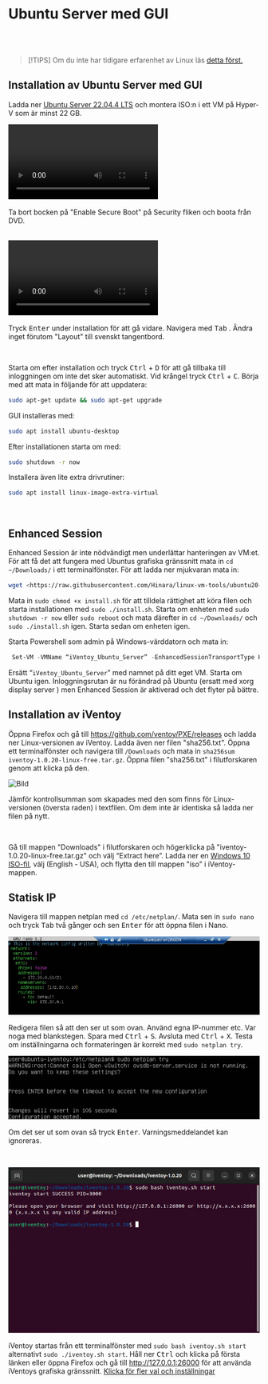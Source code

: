 # Ubuntu Server med GUI

</br>  

<!-- toc -->

</br>

> [!TIPS]
> Om du inte har tidigare erfarenhet av Linux läs [detta först.](./omlinux.md)  

## Installation av Ubuntu Server med GUI

Ladda ner [Ubuntu Server 22.04.4 LTS](https://ubuntu.com/download/server/thank-you?version=22.04.4&architecture=amd64&lts=true) och montera ISO:n i ett VM på
Hyper-V som är minst 22 GB.

<video src="./video/Edit_VM.mp4" controls></video>

Ta bort bocken på "Enable Secure Boot" på Security fliken och boota från DVD.  
</br>  

<video src="./video/ubuntu_install.mp4" controls></video>

Tryck <kbd>Enter</kbd> under installation för att gå vidare. Navigera med <kbd>Tab</kbd> . Ändra inget förutom "Layout" till svenskt tangentbord.  

</br>  

Starta om efter installation och tryck <kbd>Ctrl</kbd> + <kbd>D</kbd> för att gå tillbaka till inloggningen om inte det sker automatiskt.
Vid krångel tryck <kbd>Ctrl</kbd> + <kbd>C</kbd>. Börja med att mata in följande för att uppdatera:  

````bash  
sudo apt-get update && sudo apt-get upgrade
````  

GUI installeras med:  

````bash  
sudo apt install ubuntu-desktop
````  

Efter installationen starta om med:  

```bash  
sudo shutdown -r now
```  

Installera även lite extra drivrutiner:  

````bash  
sudo apt install linux-image-extra-virtual  
````  

</br>

## Enhanced Session

Enhanced Session är inte nödvändigt men underlättar hanteringen av VM:et. För att få det att fungera med Ubuntus grafiska
gränssnitt mata in `cd ~/Downloads/` i ett terminalfönster. För att ladda ner mjukvaran mata in:  

````bash
wget <https://raw.githubusercontent.com/Hinara/linux-vm-tools/ubuntu20-04/ubuntu/20.04/install.sh>
````

Mata in `sudo chmod +x install.sh` för att tilldela rättighet att köra filen och starta installationen med
`sudo ./install.sh`. Starta om enheten med `sudo shutdown -r now` eller `sudo reboot` och mata därefter in
`cd ~/Downloads/`  och `sudo ./install.sh` igen. Starta sedan om enheten igen.

Starta Powershell som admin på Windows-värddatorn och mata in:  

````powershell
 Set-VM -VMName “iVentoy_Ubuntu_Server” -EnhancedSessionTransportType HvSocket
````

Ersätt “`iVentoy_Ubuntu_Server`” med namnet på ditt eget VM. Starta om Ubuntu igen. Inloggningsrutan är nu förändrad på Ubuntu (ersatt med xorg display server ) men Enhanced Session är aktiverad och det flyter på bättre.

## Installation av iVentoy

Öppna Firefox och gå till <https://github.com/ventoy/PXE/releases>  och ladda ner Linux-versionen av iVentoy.
Ladda även ner filen "sha256.txt". Öppna ett terminalfönster och navigera till `/Downloads` och mata in
`sha256sum iventoy-1.0.20-linux-free.tar.gz`. Öppna filen "sha256.txt" i filutforskaren genom att klicka på den.

![Bild](/ubuntugui/sha.jpg)  

Jämför kontrollsumman som skapades med den som finns för Linux-versionen (översta raden) i textfilen. Om dem inte är
identiska så ladda ner filen på nytt.

</br>  

Gå till mappen "Downloads" i filutforskaren och högerklicka på "iventoy-1.0.20-linux-free.tar.gz" och välj “Extract here”.
Ladda ner en [Windows 10 ISO-fil](https://www.microsoft.com/sv-se/software-download/windows10 "Windows 10 ISO länk"),
välj (English - USA), och flytta den till mappen "iso" i iVentoy-mappen.  

## Statisk IP  

Navigera till mappen netplan med `cd /etc/netplan/`. Mata sen in `sudo nano` och tryck <kbd>Tab</kbd> två gånger och sen <kbd>Enter</kbd> för att öppna filen i Nano.  

![Bild](./UbuntuGUI/net.jpg)  

Redigera filen så att den ser ut som ovan. Använd egna IP-nummer etc. Var noga med blankstegen. Spara med <kbd>Ctrl</kbd> + <kbd>S</kbd>. Avsluta med <kbd>Ctrl</kbd> + <kbd>X</kbd>. Testa om inställningarna och formateringen är korrekt med `sudo netplan try`.  

![Bild](./UbuntuGUI/netplan_try.jpg)  

Om det ser ut som ovan så tryck <kbd>Enter</kbd>. Varningsmeddelandet kan ignoreras.  

</br>  

![Bild](./UbuntuGUI/iventoy_start.jpg)  

iVentoy startas från ett terminalfönster med `sudo bash iventoy.sh start` alternativt `sudo ./iventoy.sh start`. Håll ner <kbd>Ctrl</kbd> och klicka på första länken eller öppna Firefox och gå till <http://127.0.0.1:26000> för att använda
iVentoys grafiska gränssnitt. [Klicka för fler val och inställningar](./iventoy.md)  
